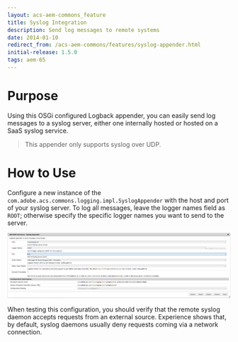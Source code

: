 ```yaml
---
layout: acs-aem-commons_feature
title: Syslog Integration
description: Send log messages to remote systems
date: 2014-01-10
redirect_from: /acs-aem-commons/features/syslog-appender.html
initial-release: 1.5.0
tags: aem-65
---
```


# Purpose

Using this OSGi configured Logback appender, you can easily send log messages to a syslog server, either one internally hosted or hosted on a SaaS syslog service.

> This appender only supports syslog over UDP.

# How to Use

Configure a new instance of the `com.adobe.acs.commons.logging.impl.SyslogAppender` with the host and port of your syslog server. To log all messages, leave the logger names field as `ROOT`; otherwise specify the specific logger names you want to send to the server.

![syslog configuration](images/config.png)

When testing this configuration, you should verify that the remote syslog daemon accepts requests from an external source. Experience shows that, by default, syslog daemons usually deny requests coming via a network connection.
